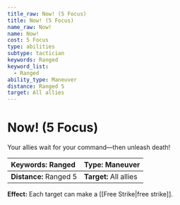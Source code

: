 ```yaml
---
title_raw: Now! (5 Focus)
title: Now! (5 Focus)
name_raw: Now!
name: Now!
cost: 5 Focus
type: abilities
subtype: tactician
keywords: Ranged
keyword_list:
  - Ranged
ability_type: Maneuver
distance: Ranged 5
target: All allies
---
```


# Now! (5 Focus)

Your allies wait for your command—then unleash death!

| **Keywords:** Ranged   | **Type:** Maneuver     |
| :--------------------- | :--------------------- |
| **Distance:** Ranged 5 | **Target:** All allies |

**Effect:** Each target can make a [[Free Strike|free strike]].
